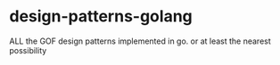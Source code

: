 # design-patterns-golang
ALL the GOF design patterns implemented in go. or at least the nearest possibility 
